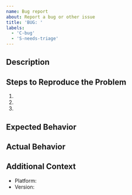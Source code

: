 ```yaml
---
name: Bug report
about: Report a bug or other issue
title: 'BUG: '
labels:
  - 'C-bug'
  - 'S-needs-triage'
---
```


<!--
  Thank you for your report! Please describe your problem here.

  Feel free to remove any of the sections below if they don't seem useful.
-->

## Description

## Steps to Reproduce the Problem
1.
1.
1.

## Expected Behavior

## Actual Behavior

## Additional Context
- Platform:
- Version:
